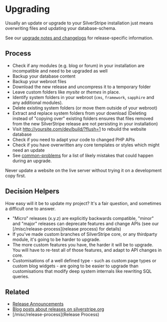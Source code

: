 # Upgrading

Usually an update or upgrade to your SilverStripe installation just means 
overwriting files and updating your database-schema. 

See our [upgrade notes and changelogs](/changelogs) for release-specific information.

## Process

*  Check if any modules (e.g. blog or forum) in your installation are incompatible and need to be upgraded as well
*  Backup your database content
*  Backup your webroot files
*  Download the new release and uncompress it to a temporary folder
*  Leave custom folders like *mysite* or *themes* in place.
*  Identify system folders in your webroot (`cms`, `framework`, `sapphire` and any additional modules). 
*  Delete existing system folders (or move them outside of your webroot)
*  Extract and replace system folders from your download (Deleting instead of "copying over" existing folders ensures that files removed from the new SilverStripe release are not persisting in your installation)
*  Visit http://yoursite.com/dev/build/?flush=1 to rebuild the website database
*  Check if you need to adapt your code to changed PHP APIs
*  Check if you have overwritten any core templates or styles which might need an update
*  See [common-problems](common-problems) for a list of likely mistakes that could happen during an upgrade.

<div class="warning" markdown="1">
	Never update a website on the live server without trying it on a development copy first.
</div>


##  Decision Helpers

How easy will it be to update my project? It's a fair question, and sometimes a difficult one to answer. 

*  "Micro" releases (x.y.z) are explicitly backwards compatible, "minor" and "major" releases can deprecate features and change APIs (see our [/misc/release-process](release process) for details)
*  If you've made custom branches of SilverStripe core, or any thirdparty module, it's going to be harder to upgrade.
*  The more custom features you have, the harder it will be to upgrade.  You will have to re-test all of those features, and adapt to API changes in core.
*  Customisations of a well defined type - such as custom page types or custom blog widgets - are going to be easier to upgrade than customisations that modify deep system internals like rewriting SQL queries.

## Related

*  [Release Announcements](http://groups.google.com/group/silverstripe-announce/)
*  [Blog posts about releases on silverstripe.org](http://silverstripe.org/blog/tag/release)
* [/misc/release-process](Release Process)
